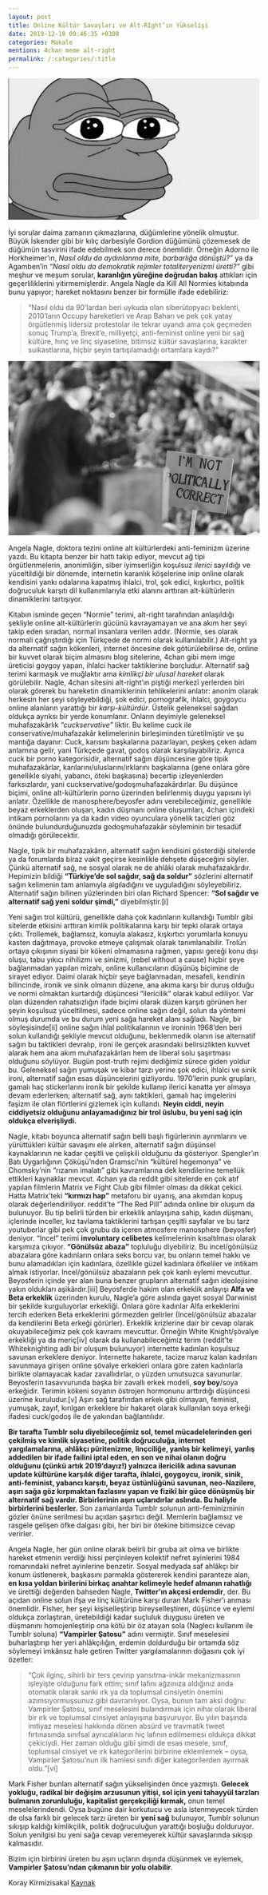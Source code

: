 ```yaml
---
layout: post
title: Online Kültür Savaşları ve Alt-RIght’ın Yükselişi
date: 2019-12-18 09:46:35 +0300
categories: Makale
mentions: 4chan meme alt-right
permalink: /:categories/:title
---
```


![image](../images/pepefroggiebw.png)

İyi sorular daima zamanın çıkmazlarına, düğümlerine yönelik olmuştur. Büyük İskender gibi bir kılıç darbesiyle Gordion düğümünü çözemesek de düğümün tasvirini ifade edebilmek son derece önemlidir. Örneğin Adorno ile Horkheimer’ın, _Nasıl oldu da aydınlanma mite, barbarlığa dönüştü?”_ ya da Agamben’in _“Nasıl oldu da demokratik rejimler totaliteryenizmi üretti?”_ gibi meşhur ve meşum sorular, **karanlığın yüreğine doğrudan bakış** attıkları için geçerliliklerini yitirmemişlerdir. Angela Nagle da Kill All Normies kitabında bunu yapıyor; hareket noktasını benzer bir formülle ifade edebiliriz: 

>“Nasıl oldu da 90’lardan beri uykuda olan siberütopyacı beklenti, 2010’ların Occupy hareketleri ve Arap Baharı ve pek çok yatay örgütlenmiş lidersiz protestolar ile tekrar uyandı ama çok geçmeden sonuç Trump’a, Brexit’e, milliyetçi, anti-feminist online yeni bir sağ kültüre, hınç ve linç siyasetine, bitimsiz kültür savaşlarına, karakter suikastlarına, hiçbir şeyin tartışılamadığı ortamlara kaydı?”

![image](../images/politicallycorrect.png)

Angela Nagle, doktora tezini online alt kültürlerdeki anti-feminizm üzerine yazdı. Bu kitapta benzer bir hattı takip ediyor, mevcut ağ tipi örgütlenmelerin, anonimliğin, siber iyimserliğin koşulsuz _ilerici_ sayıldığı ve yüceltildiği bir dönemde, internetin karanlık köşelerine inip online olarak kendisini yankı odalarına kapatmış ihlalci, trol, şok edici, kışkırtıcı, politik doğruculuk karşıtı dil kullanımlarıyla etki alanını arttıran alt-kültürlerin dinamiklerini tartışıyor.

Kitabın isminde geçen “Normie” terimi, alt-right tarafından anlaşıldığı şekliyle online alt-kültürlerin gücünü kavrayamayan ve ana akım her şeyi takip eden sıradan, normal insanlara verilen addır. (Normie, ses olarak normali çağrıştırdığı için Türkçede de normi olarak kullanılabilir.) Alt-right ya da alternatif sağın kökenleri, internet öncesine dek götürülebilirse de, online bir kuvvet olarak biçim almasını blog sitelerine, 4chan gibi mem imge üreticisi goygoy yapan, ihlalci hacker taktiklerine borçludur. Alternatif sağ terimi karmaşık ve muğlaktır ama _kimlikçi bir ulusal hareket_ olarak görülebilir. Nagle, 4chan sitesini alt-right’ın piştiği merkezî yerlerden biri olarak görerek bu hareketin dinamiklerinin tehlikelerini anlatır: anonim olarak herkesin her şeyi söyleyebildiği, şok edici, pornografik, ihlalci, goygoycu online alanların yarattığı bir _karşı-kültürdür_. Üstelik geleneksel sağdan oldukça ayrıksı bir yerde konumlanır. Onların deyimiyle geleneksel muhafazakârlık _“cuckservative”_ liktir. Bu kelime cuck ile conservative/muhafazakâr kelimelerinin birleşiminden türetilmiştir ve şu mantığa dayanır: Cuck, karısını başkalarına pazarlayan, peşkeş çeken adam anlamına gelir, yani Türkçede gavat, godoş olarak karşılayabiliriz. Ayrıca cuck bir porno kategorisidir, alternatif sağın düşüncesine göre tipik muhafazakârlar, karılarını/uluslarını/ırklarını başkalarına (gene onlara göre genellikle siyahi, yabancı, öteki başkasına) becertip izleyenlerden farksızlardır, yani cuckservative/godoşmuhafazakârdırlar. Bu düşünce biçimi, online alt-kültürlerin porno üzerinden belirlenmiş duygu yapısını iyi anlatır. Özellikle de manosphere/beyosfer adını verebileceğimiz, genellikle beyaz erkeklerden oluşan, kadın düşmanı online oluşumları, 4chan içindeki intikam pornolarını ya da kadın video oyunculara yönelik tacizleri göz önünde bulundurduğunuzda godoşmuhafazakâr söyleminin bir tesadüf olmadığı görülecektir.

Nagle, tipik bir muhafazakârın, alternatif sağın kendisini gösterdiği sitelerde ya da forumlarda biraz vakit geçirse kesinlikle dehşete düşeceğini söyler. Çünkü alternatif sağ, ne sosyal olarak ne de ahlâki olarak muhafazakârdır. Hepimizin bildiği **“Türkiye’de sol sağdır, sağ da soldur”** sözlerini alternatif sağın kelimenin tam anlamıyla algıladığını ve uyguladığını söyleyebiliriz. Alternatif sağın bilinen yüzlerinden biri olan Richard Spencer: **“Sol sağdır ve alternatif sağ yeni soldur şimdi,”** diyebilmiştir.[i]

Yeni sağın trol kültürü, genellikle daha çok kadınların kullandığı Tumblr gibi sitelerde etkisini arttıran kimlik politikalarına karşı bir tepki olarak ortaya çıktı. Trollemek, bağlamsız, konuyla alakasız, kışkırtıcı yorumlarla konuyu kasten dağıtmaya, provoke etmeye çalışmak olarak tanımlanabilir. Trolün ortaya çıkışının siyasi bir kökeni olmamasına rağmen, yapısı gereği konu dışı oluşu, tabu yıkıcı nihilizmi ve sinizmi, (rebel without a cause) hiçbir şeye bağlanmadan yapılan mizahı, online kullanıcıların düşünüş biçimine de sirayet ediyor. 
Daimi olarak hiçbir şeye bağlanmadan, mesafeli, kendinin bilincinde, ironik ve sinik olmanın düzene, ana akıma karşı bir duruş olduğu ve normi olmaktan kurtardığı düşüncesi “ilericilik” olarak kabul ediliyor. Var olan düzenden rahatsızlığın ifade biçimi olarak düzen karşıtı görünen her şeyin koşulsuz yüceltilmesi, sadece online sağın değil, solun da yöntemi olmuş durumda ve bu durum yeni sağa hareket alanı sağladı. Nagle, bir söyleşisinde[ii] online sağın ihlal politikalarının ve ironinin 1968’den beri solun kullandığı şekliyle mevcut olduğunu, beklenmedik olanın ise alternatif sağın bu taktikleri devralıp, ironi ile gerçek arasındaki belirsizlikten kuvvet alarak hem ana akım muhafazakârları hem de liberal solu şaşırtması olduğunu söylüyor. Bugün post-truth rejimi dediğimiz sürece giden yoldur bu. Geleneksel sağın yumuşak ve kibar tarzı yerine şok edici, ihlalci ve sinik ironi, alternatif sağın esas düşüncelerini gizliyordu. 1970’lerin punk grupları, gamalı haç stickerlarını ironik bir şekilde kullanıp ilerici kanatta yer almaya devam ederlerken; alternatif sağ, aynı taktikleri, gamalı haç imgelerini faşizm ile olan flörtlerini gizlemek için kullandı. **Neyin ciddi, neyin ciddiyetsiz olduğunu anlayamadığınız bir trol üslubu, bu yeni sağ için oldukça elverişliydi.**

Nagle, kitabı boyunca alternatif sağın belli başlı figürlerinin ayrımlarını ve yürüttükleri kültür savaşını ele alırken, alternatif sağın düşünsel kaynaklarının ne kadar çeşitli ve çelişkili olduğunu da gösteriyor. Spengler’ın Batı Uygarlığının Çöküşü’nden Gramsci’nin “kültürel hegemonya” ve Chomsky’nin “rızanın imalatı” gibi kavramlarına dek kendilerine temellük ettikleri kaynaklar mevcut. 4chan ya da reddit gibi sitelerde en çok atıf yapılan filmlerin Matrix ve Fight Club gibi filmler olması da dikkat çekici. Hatta Matrix’teki **“kırmızı hap”** metaforu bir uyanış, ana akımdan kopuş olarak değerlendiriliyor. reddit’te “The Red Pill” adında online bir oluşum da bulunuyor. Bu tip belirli türden bir erkeklik anlayışına sahip, kadın düşmanı, içlerinde inceller, kız tavlama taktiklerini tartışan çeşitli sayfalar ve bu tarz youtuberlar gibi pek çok grubu da içeren atmosfere manosphere (beyosfer) deniyor. “Incel” terimi **involuntary celibetes** kelimelerinin kısaltılması olarak karşımıza çıkıyor. **“Gönülsüz abaza”** topluluğu diyebiliriz. Bu incel/gönülsüz abazalara göre kadınların onlara seks borcu var, bu onların temel hakkı ve bunu alamadıkları için kadınlara, özellikle güzel kadınlara öfkeliler ve intikam almak istiyorlar. Incel/gönülsüz abazaların pek çok kanlı eylemi mevcuttur. Beyosferin içinde yer alan buna benzer grupların alternatif sağın ideolojisine yakın oldukları aşikârdır.[iii] Beyosferde hakim olan erkeklik anlayışı **Alfa ve Beta erkeklik** üzerinden kurulu, Nagle’a göre aslında gayet sosyal Darwinist bir şekilde kurguluyorlar erkekliği. Onlara göre kadınlar Alfa erkeklerini tercih ederken Beta erkeklerini görmezden gelirler (Incel/gönülsüz abazalar da kendilerini Beta erkeği görürler). Erkeklik krizlerine dair bir cevap olarak okuyabileceğimiz pek çok kavramı mevcuttur. Örneğin White Knight/şövalye erkekliği ya da meriç[iv] olarak da kullanabileceğimiz terim (reddit’te Whiteknighting adlı bir oluşum bulunuyor) internette kadınları koşulsuz savunan erkeklere deniyor. İnternette hakarete, tacize maruz kalan kadınları savunmaya girişen online şövalye erkekleri onlara göre zaten kadınlarla birlikte olamayacak kadar zavallıdırlar, o yüzden umutsuzca savunurlar. Beyosferin tasavvurunda başka bir zavallı erkek modeli, **soy boy**/soya erkeğidir. Terimin kökeni soyanın östrojen hormonunu arttırdığı düşüncesi üzerine kuruludur.[v] Aşırı sağ tarafından erkek gibi olmayan, feminist, yumuşak, zayıf, kırılgan erkeklere bir hakaret olarak kullanılan soya erkeği ifadesi cuck/godoş ile de yakından bağlantılıdır.

**Bir tarafta Tumblr solu diyebileceğimiz sol, temel mücadelelerinden geri çekilmiş ve kimlik siyasetine, politik doğruculuğa, internet yargılamalarına, ahlâkçı püritenizme, linçciliğe, yanlış bir kelimeyi, yanlış addedilen bir ifade failini iptal eden, en son ve nihai olanın doğru olduğunu (çünkü artık 2019’dayız!) yalnızca ilericilik adına savunan update kültürüne karşılık diğer tarafta, ihlalci, goygoycu, ironik, sinik, anti-feminist, yabancı karşıtı, beyaz üstünlüğünü savunan, neo-Nazilere, aşırı sağa göz kırpmaktan fazlasını yapan ve fizikî bir güce dönüşmüş bir alternatif sağ vardır. Birbirlerinin aşırı uçlarıdırlar aslında. Bu haliyle birbirlerini beslerler.** Son zamanlarda Tumblr solunun anti-feminizminin gözler önüne serilmesi bu açıdan şaşırtıcı değil. Memlerin bağlamsız ve rasgele gelişen öfke dalgası gibi, her biri bir ötekine bitimsizce cevap verirler.

Angela Nagle, her gün online olarak belirli bir gruba ait olma ve birlikte hareket etmenin verdiği hissi perçinleyen kolektif nefret ayinlerini 1984 romanındaki nefret ayinlerine benzetir. Sosyal medyada saf ahlâkçı bir konum üstlenerek, başkasını parmakla göstererek kendini paranteze alan, **en kısa yoldan birilerini birkaç anahtar kelimeyle hedef almanın rahatlığı** ve ürettiği değerden bahseden Nagle, **Twitter’ın akçesi erdemdir**, der. Bu açıdan online solun ifşa ve linç kültürüne karşı duran Mark Fisher’ı anması önemlidir. Fisher, her şeyi kişiselleştirip bireyselleştiren, düşünce ve eylemi oldukça zorlaştıran, üretebildiği kadar suçluluk duygusu üreten ve düşmanını homojenleştirip ona kötü bir öz atayan sola (Naglecı kullanım ile Tumblr soluna) **“Vampirler Şatosu”** adını vermiştir. Sınıf meselesini buharlaştırıp her yeri ahlâkçılığın, erdemin doldurduğu bir ortamda söz söylemeyi imkânsız hale getiren Twitter yargılamalarının doğasını çok iyi özetler:


>“Çok ilginç, sihirli bir ters çevirip yansıtma-inkâr mekanizmasının işleyişte olduğunu fark ettim; sınıf lafını ağzınıza aldığınız anda otomatik olarak sanki ırk ya da toplumsal cinsiyetin önemini azımsıyormuşsunuz gibi davranılıyor. Oysa, bunun tam aksi doğru: Vampirler Şatosu, sınıf meselesini bulandırmak için nihai olarak liberal bir ırk ve toplumsal cinsiyet anlayışına başvuruyor. Bu yılın başında imtiyaz meselesi hakkında dönen absürd ve travmatik tweet fırtınasında sınıfsal ayrıcalıkların hiç lafının edilmemesi oldukça dikkat çekiciydi. Her zaman olduğu gibi şimdi de esas mesele, sınıf, toplumsal cinsiyet ve ırk kategorilerini birbirine eklemlemek – oysa, Vampirler Şatosu’nun ilk hamlesi sınıfı diğer kategorilerden ayırmak oldu.”[vi]

Mark Fisher bunları alternatif sağın yükselişinden önce yazmıştı. **Gelecek yokluğu, radikal bir değişim arzusunun yitişi, sol için yeni tahayyül tarzları bulmanın zorunluluğu, kapitalist gerçekçiliği kırmak,** onun temel meselelerindendi. Oysa bugüne dair korkutucu ve asla istenmeyecek türden de olsa farklı bir gelecek tarzı üreten bir **yeni sağ** bulunuyor, Tumblr solunun sıkışıp kaldığı kimlikçilik, politik doğruculuğun yarattığı boşluğu dolduruyor. Solun yenilgisi bu yeni sağa cevap veremeyerek kültür savaşlarında sıkışıp kalmasıdır.

Bizim için birbirini üreten bu aşırı uçların dışında düşünmek ve eylemek, **Vampirler Şatosu’ndan çıkmanın bir yolu olabilir**.

Koray Kirmizisakal
[Kaynak](https://birikimdergisi.com/guncel/9846/online-kultur-savaslari-ve-alt-rightin-yukselisi)


